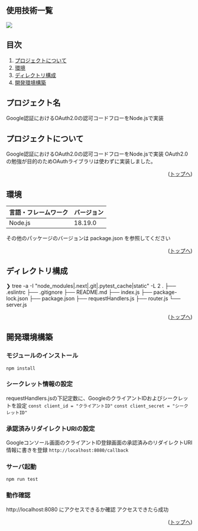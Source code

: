 <div id="top"></div>

## 使用技術一覧

<!-- シールド一覧 -->
<!-- 該当するプロジェクトの中から任意のものを選ぶ-->
<p style="display: inline">
  <!-- フロントエンドのフレームワーク一覧 -->
  <img src="https://img.shields.io/badge/-Node.js-000000.svg?logo=node.js&style=for-the-badge">
</p>

## 目次

1. [プロジェクトについて](#プロジェクトについて)
2. [環境](#環境)
3. [ディレクトリ構成](#ディレクトリ構成)
4. [開発環境構築](#開発環境構築)

## プロジェクト名

Google認証におけるOAuth2.0の認可コードフローをNode.jsで実装

<!-- プロジェクトについて -->

## プロジェクトについて

Google認証におけるOAuth2.0の認可コードフローをNode.jsで実装
OAuth2.0の勉強が目的のためOAuthライブラリは使わずに実装しました。

<p align="right">(<a href="#top">トップへ</a>)</p>

## 環境

<!-- 言語、フレームワーク、ミドルウェア、インフラの一覧とバージョンを記載 -->

| 言語・フレームワーク  | バージョン |
| --------------------- | ---------- |
| Node.js               | 18.19.0    |

その他のパッケージのバージョンは package.json を参照してください

<p align="right">(<a href="#top">トップへ</a>)</p>

## ディレクトリ構成

<!-- Treeコマンドを使ってディレクトリ構成を記載 -->

❯ tree -a -I "node_modules|.next|.git|.pytest_cache|static" -L 2
.
├── .eslintrc
├── .gitignore
├── README.md
├── index.js
├── package-lock.json
├── package.json
├── requestHandlers.js
├── router.js
└── server.js

<p align="right">(<a href="#top">トップへ</a>)</p>

## 開発環境構築

<!-- コンテナの作成方法、パッケージのインストール方法など、開発環境構築に必要な情報を記載 -->
### モジュールのインストール
```
npm install

```
### シークレット情報の設定
requestHandlers.jsの下記定数に、GoogleのクライアントIDおよびシークレットを設定
`const client_id = "クライアントID"`
`const client_secret = "シークレットID"`

### 承認済みリダイレクトURIの設定
Googleコンソール画面のクライアントID登録画面の承認済みのリダイレクトURI情報に書きを登録
`http://localhost:8080/callback`

### サーバ起動
```
npm run test

```

### 動作確認

http://localhost:8080 にアクセスできるか確認
アクセスできたら成功


<p align="right">(<a href="#top">トップへ</a>)</p>
